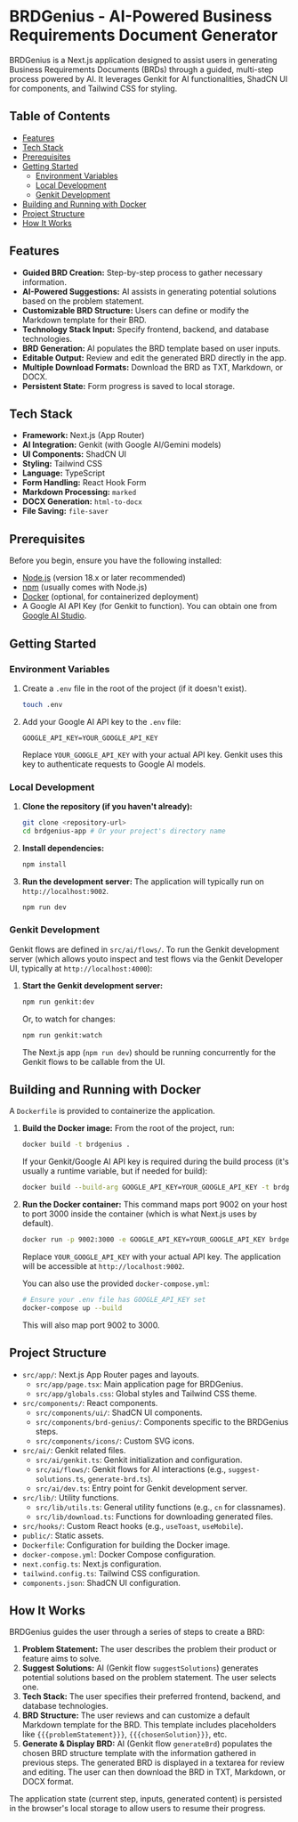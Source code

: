 
# BRDGenius - AI-Powered Business Requirements Document Generator

BRDGenius is a Next.js application designed to assist users in generating Business Requirements Documents (BRDs) through a guided, multi-step process powered by AI. It leverages Genkit for AI functionalities, ShadCN UI for components, and Tailwind CSS for styling.

## Table of Contents

- [Features](#features)
- [Tech Stack](#tech-stack)
- [Prerequisites](#prerequisites)
- [Getting Started](#getting-started)
  - [Environment Variables](#environment-variables)
  - [Local Development](#local-development)
  - [Genkit Development](#genkit-development)
- [Building and Running with Docker](#building-and-running-with-docker)
- [Project Structure](#project-structure)
- [How It Works](#how-it-works)

## Features

-   **Guided BRD Creation:** Step-by-step process to gather necessary information.
-   **AI-Powered Suggestions:** AI assists in generating potential solutions based on the problem statement.
-   **Customizable BRD Structure:** Users can define or modify the Markdown template for their BRD.
-   **Technology Stack Input:** Specify frontend, backend, and database technologies.
-   **BRD Generation:** AI populates the BRD template based on user inputs.
-   **Editable Output:** Review and edit the generated BRD directly in the app.
-   **Multiple Download Formats:** Download the BRD as TXT, Markdown, or DOCX.
-   **Persistent State:** Form progress is saved to local storage.

## Tech Stack

-   **Framework:** Next.js (App Router)
-   **AI Integration:** Genkit (with Google AI/Gemini models)
-   **UI Components:** ShadCN UI
-   **Styling:** Tailwind CSS
-   **Language:** TypeScript
-   **Form Handling:** React Hook Form
-   **Markdown Processing:** `marked`
-   **DOCX Generation:** `html-to-docx`
-   **File Saving:** `file-saver`

## Prerequisites

Before you begin, ensure you have the following installed:

-   [Node.js](https://nodejs.org/) (version 18.x or later recommended)
-   [npm](https://www.npmjs.com/) (usually comes with Node.js)
-   [Docker](https://www.docker.com/products/docker-desktop/) (optional, for containerized deployment)
-   A Google AI API Key (for Genkit to function). You can obtain one from [Google AI Studio](https://aistudio.google.com/app/apikey).

## Getting Started

### Environment Variables

1.  Create a `.env` file in the root of the project (if it doesn't exist).
    ```bash
    touch .env
    ```
2.  Add your Google AI API key to the `.env` file:
    ```env
    GOOGLE_API_KEY=YOUR_GOOGLE_API_KEY
    ```
    Replace `YOUR_GOOGLE_API_KEY` with your actual API key. Genkit uses this key to authenticate requests to Google AI models.

### Local Development

1.  **Clone the repository (if you haven't already):**
    ```bash
    git clone <repository-url>
    cd brdgenius-app # Or your project's directory name
    ```

2.  **Install dependencies:**
    ```bash
    npm install
    ```

3.  **Run the development server:**
    The application will typically run on `http://localhost:9002`.
    ```bash
    npm run dev
    ```

### Genkit Development

Genkit flows are defined in `src/ai/flows/`. To run the Genkit development server (which allows youto inspect and test flows via the Genkit Developer UI, typically at `http://localhost:4000`):

1.  **Start the Genkit development server:**
    ```bash
    npm run genkit:dev
    ```
    Or, to watch for changes:
    ```bash
    npm run genkit:watch
    ```
    The Next.js app (`npm run dev`) should be running concurrently for the Genkit flows to be callable from the UI.

## Building and Running with Docker

A `Dockerfile` is provided to containerize the application.

1.  **Build the Docker image:**
    From the root of the project, run:
    ```bash
    docker build -t brdgenius .
    ```
    If your Genkit/Google AI API key is required during the build process (it's usually a runtime variable, but if needed for build):
    ```bash
    docker build --build-arg GOOGLE_API_KEY=YOUR_GOOGLE_API_KEY -t brdgenius .
    ```

2.  **Run the Docker container:**
    This command maps port 9002 on your host to port 3000 inside the container (which is what Next.js uses by default).
    ```bash
    docker run -p 9002:3000 -e GOOGLE_API_KEY=YOUR_GOOGLE_API_KEY brdgenius
    ```
    Replace `YOUR_GOOGLE_API_KEY` with your actual API key.
    The application will be accessible at `http://localhost:9002`.

    You can also use the provided `docker-compose.yml`:
    ```bash
    # Ensure your .env file has GOOGLE_API_KEY set
    docker-compose up --build
    ```
    This will also map port 9002 to 3000.

## Project Structure

-   `src/app/`: Next.js App Router pages and layouts.
    -   `src/app/page.tsx`: Main application page for BRDGenius.
    -   `src/app/globals.css`: Global styles and Tailwind CSS theme.
-   `src/components/`: React components.
    -   `src/components/ui/`: ShadCN UI components.
    -   `src/components/brd-genius/`: Components specific to the BRDGenius steps.
    -   `src/components/icons/`: Custom SVG icons.
-   `src/ai/`: Genkit related files.
    -   `src/ai/genkit.ts`: Genkit initialization and configuration.
    -   `src/ai/flows/`: Genkit flows for AI interactions (e.g., `suggest-solutions.ts`, `generate-brd.ts`).
    -   `src/ai/dev.ts`: Entry point for Genkit development server.
-   `src/lib/`: Utility functions.
    -   `src/lib/utils.ts`: General utility functions (e.g., `cn` for classnames).
    -   `src/lib/download.ts`: Functions for downloading generated files.
-   `src/hooks/`: Custom React hooks (e.g., `useToast`, `useMobile`).
-   `public/`: Static assets.
-   `Dockerfile`: Configuration for building the Docker image.
-   `docker-compose.yml`: Docker Compose configuration.
-   `next.config.ts`: Next.js configuration.
-   `tailwind.config.ts`: Tailwind CSS configuration.
-   `components.json`: ShadCN UI configuration.

## How It Works

BRDGenius guides the user through a series of steps to create a BRD:

1.  **Problem Statement:** The user describes the problem their product or feature aims to solve.
2.  **Suggest Solutions:** AI (Genkit flow `suggestSolutions`) generates potential solutions based on the problem statement. The user selects one.
3.  **Tech Stack:** The user specifies their preferred frontend, backend, and database technologies.
4.  **BRD Structure:** The user reviews and can customize a default Markdown template for the BRD. This template includes placeholders like `{{{problemStatement}}}`, `{{{chosenSolution}}}`, etc.
5.  **Generate & Display BRD:** AI (Genkit flow `generateBrd`) populates the chosen BRD structure template with the information gathered in previous steps. The generated BRD is displayed in a textarea for review and editing. The user can then download the BRD in TXT, Markdown, or DOCX format.

The application state (current step, inputs, generated content) is persisted in the browser's local storage to allow users to resume their progress.

